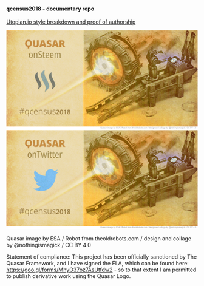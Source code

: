 #### qcensus2018 - documentary repo

[Utopian.io style breakdown and proof of authorship](https://steemit.com/utopian-io/@nothingismagick/qcensus2018-campaign-graphics-breakdown)

![Quasar on Steem](quasar_on_steem_final.png)
![Quasar on Twitter](quasar_on_twitter_final.png)

Quasar image by ESA / Robot from theoldrobots.com / design and collage by @nothingismagick / CC BY 4.0

Statement of compliance:
This project has been officially sanctioned by The Quasar Framework, and I have signed the  FLA, which can be found here: https://goo.gl/forms/MhyO37oz7AsUtfdw2 - so to that extent I am permitted to publish derivative work using the Quasar Logo.
